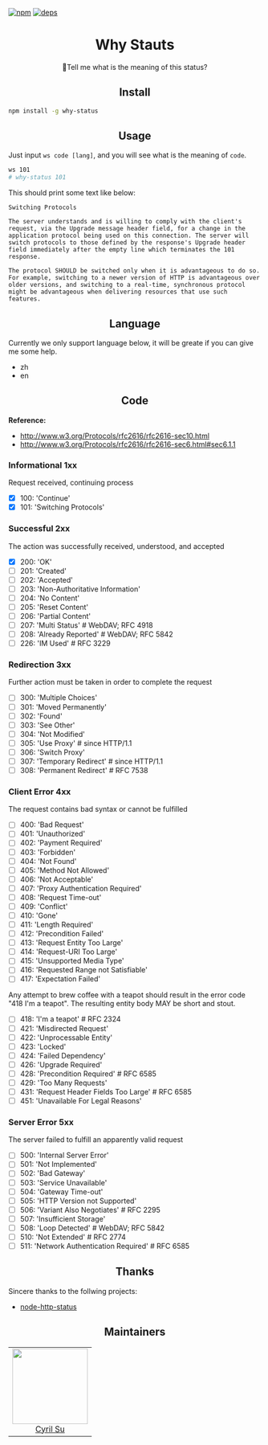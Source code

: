 [![npm][npm]][npm-url]
[![deps][deps]][deps-url]

<div align="center">
  <h1>Why Stauts</h1>
  <p>🤔Tell me what is the meaning of this status?</p>
</div>

<h2 align="center">Install</h2>

```bash
npm install -g why-status
```

<h2 align="center">Usage</h2>

Just input `ws code [lang]`, and you will see what is the meaning of `code`.

```bash
ws 101
# why-status 101
```

This should print some text like below:

```
Switching Protocols

The server understands and is willing to comply with the client's request, via the Upgrade message header field, for a change in the application protocol being used on this connection. The server will switch protocols to those defined by the response's Upgrade header field immediately after the empty line which terminates the 101 response.

The protocol SHOULD be switched only when it is advantageous to do so. For example, switching to a newer version of HTTP is advantageous over older versions, and switching to a real-time, synchronous protocol might be advantageous when delivering resources that use such features.
```

<h2 align="center">Language</h2>

Currently we only support language below, it will be greate if you can give me some help.

- zh
- en

<h2 align="center">Code</h2>

**Reference:**
- http://www.w3.org/Protocols/rfc2616/rfc2616-sec10.html
- http://www.w3.org/Protocols/rfc2616/rfc2616-sec6.html#sec6.1.1

### Informational 1xx
Request received, continuing process

- [x] 100: 'Continue'
- [x] 101: 'Switching Protocols'

### Successful 2xx
The action was successfully received, understood, and accepted

- [x] 200: 'OK'
- [ ] 201: 'Created'
- [ ] 202: 'Accepted'
- [ ] 203: 'Non-Authoritative Information'
- [ ] 204: 'No Content'
- [ ] 205: 'Reset Content'
- [ ] 206: 'Partial Content'
- [ ] 207: 'Multi Status' # WebDAV; RFC 4918
- [ ] 208: 'Already Reported' # WebDAV; RFC 5842
- [ ] 226: 'IM Used' # RFC 3229

### Redirection 3xx
Further action must be taken in order to complete the request

- [ ] 300: 'Multiple Choices'
- [ ] 301: 'Moved Permanently'
- [ ] 302: 'Found'
- [ ] 303: 'See Other'
- [ ] 304: 'Not Modified'
- [ ] 305: 'Use Proxy' # since HTTP/1.1
- [ ] 306: 'Switch Proxy'
- [ ] 307: 'Temporary Redirect' # since HTTP/1.1
- [ ] 308: 'Permanent Redirect' # RFC 7538

### Client Error 4xx
The request contains bad syntax or cannot be fulfilled

- [ ] 400: 'Bad Request'
- [ ] 401: 'Unauthorized'
- [ ] 402: 'Payment Required'
- [ ] 403: 'Forbidden'
- [ ] 404: 'Not Found'
- [ ] 405: 'Method Not Allowed'
- [ ] 406: 'Not Acceptable'
- [ ] 407: 'Proxy Authentication Required'
- [ ] 408: 'Request Time-out'
- [ ] 409: 'Conflict'
- [ ] 410: 'Gone'
- [ ] 411: 'Length Required'
- [ ] 412: 'Precondition Failed'
- [ ] 413: 'Request Entity Too Large'
- [ ] 414: 'Request-URI Too Large'
- [ ] 415: 'Unsupported Media Type'
- [ ] 416: 'Requested Range not Satisfiable'
- [ ] 417: 'Expectation Failed'

Any attempt to brew coffee with a teapot should result in the error
code "418 I'm a teapot". The resulting entity body MAY be short and
stout.

- [ ] 418: 'I\'m a teapot' # RFC 2324
- [ ] 421: 'Misdirected Request'
- [ ] 422: 'Unprocessable Entity'
- [ ] 423: 'Locked'
- [ ] 424: 'Failed Dependency'
- [ ] 426: 'Upgrade Required'
- [ ] 428: 'Precondition Required' # RFC 6585
- [ ] 429: 'Too Many Requests'
- [ ] 431: 'Request Header Fields Too Large' # RFC 6585
- [ ] 451: 'Unavailable For Legal Reasons'

### Server Error 5xx
The server failed to fulfill an apparently valid request

- [ ] 500: 'Internal Server Error'
- [ ] 501: 'Not Implemented'
- [ ] 502: 'Bad Gateway'
- [ ] 503: 'Service Unavailable'
- [ ] 504: 'Gateway Time-out'
- [ ] 505: 'HTTP Version not Supported'
- [ ] 506: 'Variant Also Negotiates' # RFC 2295
- [ ] 507: 'Insufficient Storage'
- [ ] 508: 'Loop Detected' # WebDAV; RFC 5842
- [ ] 510: 'Not Extended' # RFC 2774
- [ ] 511: 'Network Authentication Required' # RFC 6585

<h2 align="center">Thanks</h2>

Sincere thanks to the follwing projects:

- [node-http-status](https://github.com/adaltas/node-http-status/blob/master/src/index.litcoffee)


<h2 align="center">Maintainers</h2>

<table>
  <tbody>
    <tr>
      <td align="center">
        <img width="150" height="150"
        src="https://avatars3.githubusercontent.com/u/16029685?v=3&s=150">
        </br>
        <a href="https://github.com/liril-net">Cyril Su</a>
      </td>
    </tr>
  <tbody>
</table>

[npm]: https://img.shields.io/npm/v/why-status.svg
[npm-url]: https://npmjs.com/package/why-status

[deps]: https://david-dm.org/liril-net/why-status/status.svg
[deps-url]: https://david-dm.org/liril-net/why-status
